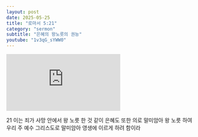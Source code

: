 ```yaml
---
layout: post
date: 2025-05-25
title: "로마서 5:21"
category: "sermon"
subtitle: "은혜의 왕노릇의 권능"
youtube: "1v3qG_sYWW0"
---
```


<div class="youtube margin-large">
    <iframe src="https://www.youtube.com/embed/1v3qG_sYWW0" title="YouTube video player" frameborder="0" allow="accelerometer; autoplay; clipboard-write; encrypted-media; gyroscope; picture-in-picture; web-share" allowfullscreen></iframe>
</div>

21 이는 죄가 사망 안에서 왕 노릇 한 것 같이 은혜도 또한 의로 말미암아 왕 노릇 하여 우리 주 예수 그리스도로 말미암아 영생에 이르게 하려 함이라

